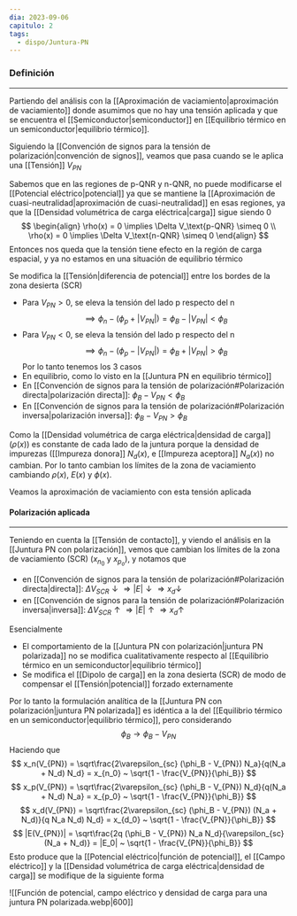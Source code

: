 ```yaml
---
dia: 2023-09-06
capitulo: 2
tags:
  - dispo/Juntura-PN
---
```

### Definición
---
Partiendo del análisis con la [[Aproximación de vaciamiento|aproximación de vaciamiento]] donde asumimos que no hay una tensión aplicada y que se encuentra el [[Semiconductor|semiconductor]] en [[Equilibrio térmico en un semiconductor|equilibrio térmico]].

Siguiendo la [[Convención de signos para la tensión de polarización|convención de signos]], veamos que pasa cuando se le aplica una [[Tensión]] $V_{PN}$ 

Sabemos que en las regiones de p-QNR y n-QNR, no puede modificarse el [[Potencial eléctrico|potencial]] ya que se mantiene la [[Aproximación de cuasi-neutralidad|aproximación de cuasi-neutralidad]] en esas regiones, ya que la [[Densidad volumétrica de carga eléctrica|carga]] sigue siendo $0$ $$ \begin{align} 
	\rho(x) = 0 \implies \Delta V_\text{p-QNR} \simeq 0 \\
	\rho(x) = 0 \implies \Delta V_\text{n-QNR} \simeq 0
\end{align} $$
Entonces nos queda que la tensión tiene efecto en la región de carga espacial, y ya no estamos en una situación de equilibrio térmico

Se modifica la [[Tensión|diferencia de potencial]] entre los bordes de la zona desierta (SCR)
* Para $V_{PN} > 0$, se eleva la tensión del lado p respecto del n $$ \implies \phi_n - (\phi_p + |V_{PN}|) = \phi_B - |V_{PN}| < \phi_B $$
* Para $V_{PN} < 0$, se eleva la tensión del lado p respecto del n $$ \implies \phi_n - (\phi_p - |V_{PN}|) = \phi_B + |V_{PN}| > \phi_B $$
Por lo tanto tenemos los 3 casos
* En equilibrio, como lo visto en la [[Juntura PN en equilibrio térmico]]
* En [[Convención de signos para la tensión de polarización#Polarización directa|polarización directa]]: $\phi_B - V_{PN} < \phi_B$ 
* En [[Convención de signos para la tensión de polarización#Polarización inversa|polarización inversa]]: $\phi_B - V_{PN} > \phi_B$ 

Como la [[Densidad volumétrica de carga eléctrica|densidad de carga]] ($\rho(x)$) es constante de cada lado de la juntura porque la densidad de impurezas ([[Impureza donora]] $N_d(x)$, e [[Impureza aceptora]] $N_a(x)$) no cambian. Por lo tanto cambian los límites de la zona de vaciamiento cambiando $\rho(x)$, $E(x)$ y $\phi(x)$.

Veamos la aproximación de vaciamiento con esta tensión aplicada

#### Polarización aplicada
---
Teniendo en cuenta la [[Tensión de contacto]], y viendo el análisis en la [[Juntura PN con polarización]], vemos que cambian los límites de la zona de vaciamiento (SCR) ($x_{n_0}$ y $x_{p_o}$), y notamos que 
* en [[Convención de signos para la tensión de polarización#Polarización directa|directa]]: $\Delta V_{SCR} \downarrow \Rightarrow |E| \downarrow \Rightarrow x_d \downarrow$ 
* en [[Convención de signos para la tensión de polarización#Polarización inversa|inversa]]: $\Delta V_{SCR} \uparrow \Rightarrow |E| \uparrow \Rightarrow x_d \uparrow$ 

Esencialmente
* El comportamiento de la [[Juntura PN con polarización|juntura PN polarizada]] no se modifica cualitativamente respecto al [[Equilibrio térmico en un semiconductor|equilibrio térmico]]
* Se modifica el [[Dipolo de carga]] en la zona desierta (SCR) de modo de compensar el [[Tensión|potencial]] forzado externamente

Por lo tanto la formulación analítica de la [[Juntura PN con polarización|juntura PN polarizada]] es idéntica a la del [[Equilibrio térmico en un semiconductor|equilibrio térmico]], pero considerando $$ \phi_B \to \phi_B - V_{PN} $$
Haciendo que $$ x_n(V_{PN}) = \sqrt\frac{2\varepsilon_{sc} (\phi_B - V_{PN}) N_a}{q(N_a + N_d) N_d} = x_{n_0} ~ \sqrt{1 - \frac{V_{PN}}{\phi_B}} $$
$$ x_p(V_{PN}) = \sqrt\frac{2\varepsilon_{sc} (\phi_B - V_{PN}) N_d}{q(N_a + N_d) N_a} = x_{p_0} ~ \sqrt{1 - \frac{V_{PN}}{\phi_B}} $$
$$ x_d(V_{PN}) = \sqrt\frac{2\varepsilon_{sc} (\phi_B - V_{PN}) (N_a + N_d)}{q N_a  N_d) N_d} = x_{d_0} ~ \sqrt{1 - \frac{V_{PN}}{\phi_B}} $$
$$ |E(V_{PN})| = \sqrt\frac{2q (\phi_B - V_{PN}) N_a N_d}{\varepsilon_{sc}(N_a + N_d)} = |E_0| ~  \sqrt{1 - \frac{V_{PN}}{\phi_B}} $$
Esto produce que la [[Potencial eléctrico|función de potencial]], el [[Campo eléctrico]] y la [[Densidad volumétrica de carga eléctrica|densidad de carga]] se modifique de la siguiente forma

![[Función de potencial, campo eléctrico y densidad de carga para una juntura PN polarizada.webp|600]]

